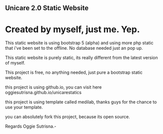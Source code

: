 <h2> Unicare 2.0 Static Website </h2>

<h1> Created by myself, just me. Yep. </h1>

This static website is using bootstrap 5 (alpha) and using more php static that i've been set to the offline. No database needed just an pop up. 

This static website is purely static, its really different from the latest version of myself. 

This project is free, no anything needed, just pure a bootstrap static website.

this project is using github.io, you can visit here oggiesutrisna.github.io/unicarestatics

this project is using template called medilab, thanks guys for the chance to use your template.

you can absolutely fork this project, because its open source. 

Regards
Oggie Sutrisna.- 